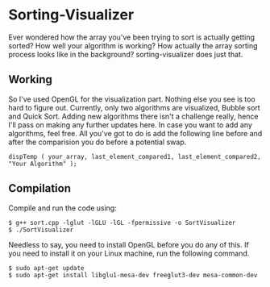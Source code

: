# Sorting-Visualizer
Ever wondered how the array you've been trying to sort is actually getting sorted? How well your algorithm is working? How actually the array sorting process looks like in the background? sorting-visualizer does just that.

## Working
So I've used OpenGL for the visualization part. Nothing else you see is too hard to figure out.
Currently, only two algorithms are visualized, Bubble sort and Quick Sort.
Adding new algorithms there isn't a challenge really, hence I'll pass on making any further updates here.
In case you want to add any algorithms, feel free.
All you've got to do is add the following line before and after the comparision you do before a potential swap.

`dispTemp ( your_array, last_element_compared1, last_element_compared2, "Your Algorithm" );`

## Compilation
Compile and run the code using:
```
$ g++ sort.cpp -lglut -lGLU -lGL -fpermissive -o SortVisualizer
$ ./SortVisualizer
```

Needless to say, you need to install OpenGL before you do any of this. If you need to install it on your Linux machine, run the following command.
```
$ sudo apt-get update
$ sudo apt-get install libglu1-mesa-dev freeglut3-dev mesa-common-dev
```
